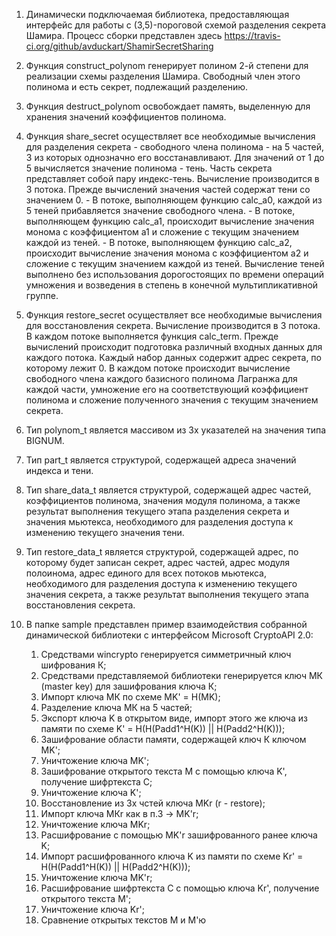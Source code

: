    1.	Динамически подключаемая библиотека, предоставляющая интерфейс для работы с (3,5)-пороговой схемой
   разделения секрета Шамира.
   Процесс сборки представлен здесь https://travis-ci.org/github/avduckart/ShamirSecretSharing

   2.	Функция construct_polynom генерирует полином 2-й степени для реализации схемы разделения Шамира. Свободный
   член этого полинома и есть секрет, подлежащий разделению.

   3.	Функция destruct_polynom освобождает память, выделенную для хранения значений коэффициентов полинома.
   
   4.	Функция share_secret осуществляет все необходимые вычисления для разделения секрета - свободного члена 
   полинома - на  5 частей, 3 из которых однозначно его восстанавливают. Для значений от 1 до 5 вычисляется 
   значение полинома - тень. Часть секрета представляет собой пару индекс-тень.
        Вычисление производится в 3 потока. Прежде вычислений значения частей содержат тени со значением 0.
     - В потоке, выполняющем функцию calc_a0, каждой из 5 теней прибавляется значение свободного члена.
     - В потоке, выполняющем функцию calc_a1, происходит вычисление значения монома с коэффициентом a1 и сложение с 
    текущим значением каждой из теней.
     - В потоке, выполняющем функцию calc_a2, происходит вычисление значения монома с коэффициентом a2 и сложение с 
    текущим значением каждой из теней.
        Вычисление теней выполнено без использования дорогостоящих по времени операций умножения и возведения в 
    степень в конечной мультипликативной группе.

   5.	Функция restore_secret осуществляет все необходимые вычисления для восстановления секрета.
        Вычисление производится в 3 потока. В каждом потоке выполняется функция calc_term. Прежде вычислений 
    происходит подготовка различный входных данных для каждого потока. Каждый набор данных содержит адрес секрета, 
    по которому лежит 0.
        В каждом потоке происходит вычисление свободного члена каждого базисного полинома Лагранжа для каждой 
    части, умножение его на соответствующий коэффициент полинома и сложение полученного значения с текущим 
    значением секрета.

   6.	Тип polynom_t является массивом из 3х указателей на значения типа BIGNUM.

   7.	Тип part_t является структурой, содержащей адреса значений индекса и тени.

   8.	Тип share_data_t является структурой, содержащей адрес частей, коэффициентов полинома, значения модуля 
    полинома, а также результат выполнения текущего этапа разделения секрета и значения мьютекса, необходимого для 
    разделения доступа к изменению текущего значения тени.

   9.	Тип restore_data_t является структурой, содержащей адрес, по которому будет записан секрет, адрес 
    частей, адрес модуля полоинома, адрес единого для всех потоков мьютекса, необходимого для разделения доступа
    к изменению текущего значения секрета, а также результат выполнения текущего этапа восстановления секрета.

   10.	В папке sample представлен пример взаимодействия собранной динамической библиотеки с интерфейсом 
    Microsoft CryptoAPI 2.0:
        1) Средствами wincrypto генерируется симметричный ключ шифрования К;
        2) Средствами представляемой библиотеки генерируется ключ МК (master key) для зашифрования ключа К;
        3) Импорт ключа МК по схеме MK' = H(MK);
        4) Разделение ключа МК на 5 частей;
        5) Экспорт ключа K в открытом виде, импорт этого же ключа из памяти по схеме 
            K' = H(H(Padd1^H(K)) || H(Padd2^H(K)));
        6) Зашифрование области памяти, содержащей ключ К ключом MK';
        7) Уничтожение ключа MK';
        8) Зашифрование открытого текста M с помощью ключа K', получение шифртекста C;
        9) Уничтожение ключа K';
        10) Восстановление из 3х чстей ключа MKr (r - restore);
        11) Импорт ключа МКr как в п.3 -> MK'r;
        12) Уничтожение ключа MKr;
        13) Расшифрование с помощью MK'r зашифрованного ранее ключа K;
        14) Импорт расшифрованного ключа K из памяти по схеме Kr' = H(H(Padd1^H(K)) || H(Padd2^H(K)));
        15) Уничтожение ключа MK'r;
        16) Расшифрование шифртекста C с помощью ключа Kr', получение открытого текста M';
        17) Уничтожение ключа Kr';
        18) Сравнение открытых текстов M и M'ю
